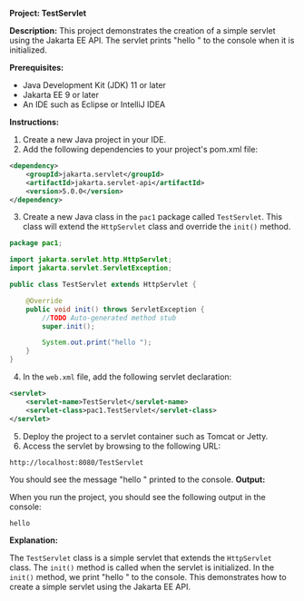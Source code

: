  **Project: TestServlet**

**Description:**
This project demonstrates the creation of a simple servlet using the Jakarta EE API. The servlet prints "hello " to the console when it is initialized.

**Prerequisites:**

* Java Development Kit (JDK) 11 or later
* Jakarta EE 9 or later
* An IDE such as Eclipse or IntelliJ IDEA

**Instructions:**

1. Create a new Java project in your IDE.
2. Add the following dependencies to your project's pom.xml file:

```xml
<dependency>
    <groupId>jakarta.servlet</groupId>
    <artifactId>jakarta.servlet-api</artifactId>
    <version>5.0.0</version>
</dependency>
```

3. Create a new Java class in the `pac1` package called `TestServlet`. This class will extend the `HttpServlet` class and override the `init()` method.

```java
package pac1;

import jakarta.servlet.http.HttpServlet;
import jakarta.servlet.ServletException;

public class TestServlet extends HttpServlet {

    @Override
    public void init() throws ServletException {
        //TODO Auto-generated method stub
        super.init();

        System.out.print("hello ");
    }
}
```

4. In the `web.xml` file, add the following servlet declaration:

```xml
<servlet>
    <servlet-name>TestServlet</servlet-name>
    <servlet-class>pac1.TestServlet</servlet-class>
</servlet>
```

5. Deploy the project to a servlet container such as Tomcat or Jetty.
6. Access the servlet by browsing to the following URL:

```
http://localhost:8080/TestServlet
```

You should see the message "hello " printed to the console.
**Output:**

When you run the project, you should see the following output in the console:

```
hello 
```

**Explanation:**

The `TestServlet` class is a simple servlet that extends the `HttpServlet` class. The `init()` method is called when the servlet is initialized. In the `init()` method, we print "hello " to the console. This demonstrates how to create a simple servlet using the Jakarta EE API.
